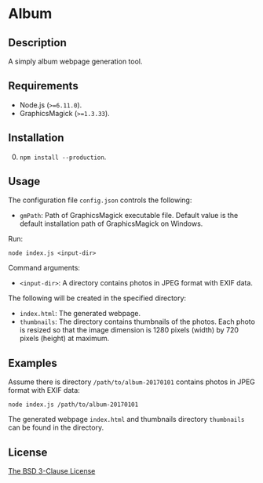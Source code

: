 # Album #

## Description ##

A simply album webpage generation tool.

## Requirements ##

* Node.js (`>=6.11.0`).
* GraphicsMagick (`>=1.3.33`).

## Installation ##

0. `npm install --production`.

## Usage ##

The configuration file `config.json` controls the following:

* `gmPath`: Path of GraphicsMagick executable file. Default value is the default installation path of GraphicsMagick on Windows.

Run:

    node index.js <input-dir>

Command arguments:

* `<input-dir>`: A directory contains photos in JPEG format with EXIF data.

The following will be created in the specified directory:

* `index.html`: The generated webpage.
* `thumbnails`: The directory contains thumbnails of the photos. Each photo is resized so that the image dimension is 1280 pixels (width) by 720 pixels (height) at maximum.

## Examples ##

Assume there is directory `/path/to/album-20170101` contains photos in JPEG format with EXIF data:

    node index.js /path/to/album-20170101

The generated webpage `index.html` and thumbnails directory `thumbnails` can be found in the directory.

## License ##

[The BSD 3-Clause License](http://opensource.org/licenses/BSD-3-Clause)
